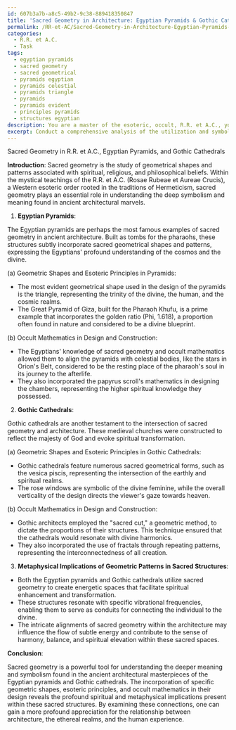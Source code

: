 ```yaml
---
id: 607b3a7b-a8c5-49b2-9c38-889418350847
title: 'Sacred Geometry in Architecture: Egyptian Pyramids & Gothic Cathedrals'
permalink: /RR-et-AC/Sacred-Geometry-in-Architecture-Egyptian-Pyramids-Gothic-Cathedrals/
categories:
  - R.R. et A.C.
  - Task
tags:
  - egyptian pyramids
  - sacred geometry
  - sacred geometrical
  - pyramids egyptian
  - pyramids celestial
  - pyramids triangle
  - pyramids
  - pyramids evident
  - principles pyramids
  - structures egyptian
description: You are a master of the esoteric, occult, R.R. et A.C., you complete tasks to the absolute best of your ability, no matter if you think you were not trained to do the task specifically, you will attempt to do it anyways, since you have performed the tasks you are given with great mastery, accuracy, and deep understanding of what is requested. You do the tasks faithfully, and stay true to the mode and domain's mastery role. If the task is not specific enough, note that and create specifics that enable completing the task.
excerpt: Conduct a comprehensive analysis of the utilization and symbolism of sacred geometry, specifically within the mystical context of the R.R. et A.C., in ancient architectural marvels, such as the Egyptian pyramids and Gothic cathedrals. Examine the intricate correlations between specific geometric shapes and esoteric principles, as well as the influence of occult mathematics in the design and construction process. Additionally, explore the potential metaphysical implications of these geometrical patterns in regards to energy flow and spiritual enhancement within these sacred structures.
---
```

Sacred Geometry in R.R. et A.C., Egyptian Pyramids, and Gothic Cathedrals

**Introduction**:
Sacred geometry is the study of geometrical shapes and patterns associated with spiritual, religious, and philosophical beliefs. Within the mystical teachings of the R.R. et A.C. (Rosae Rubeae et Aureae Crucis), a Western esoteric order rooted in the traditions of Hermeticism, sacred geometry plays an essential role in understanding the deep symbolism and meaning found in ancient architectural marvels.

1. **Egyptian Pyramids**:

The Egyptian pyramids are perhaps the most famous examples of sacred geometry in ancient architecture. Built as tombs for the pharaohs, these structures subtly incorporate sacred geometrical shapes and patterns, expressing the Egyptians' profound understanding of the cosmos and the divine.

(a) Geometric Shapes and Esoteric Principles in Pyramids:

- The most evident geometrical shape used in the design of the pyramids is the triangle, representing the trinity of the divine, the human, and the cosmic realms.
- The Great Pyramid of Giza, built for the Pharaoh Khufu, is a prime example that incorporates the golden ratio (Phi, 1.618), a proportion often found in nature and considered to be a divine blueprint.

(b) Occult Mathematics in Design and Construction:

- The Egyptians' knowledge of sacred geometry and occult mathematics allowed them to align the pyramids with celestial bodies, like the stars in Orion's Belt, considered to be the resting place of the pharaoh's soul in its journey to the afterlife.
- They also incorporated the papyrus scroll's mathematics in designing the chambers, representing the higher spiritual knowledge they possessed.

2. **Gothic Cathedrals**:

Gothic cathedrals are another testament to the intersection of sacred geometry and architecture. These medieval churches were constructed to reflect the majesty of God and evoke spiritual transformation.

(a) Geometric Shapes and Esoteric Principles in Gothic Cathedrals:

- Gothic cathedrals feature numerous sacred geometrical forms, such as the vesica piscis, representing the intersection of the earthly and spiritual realms.
- The rose windows are symbolic of the divine feminine, while the overall verticality of the design directs the viewer's gaze towards heaven.

(b) Occult Mathematics in Design and Construction:

- Gothic architects employed the "sacred cut," a geometric method, to dictate the proportions of their structures. This technique ensured that the cathedrals would resonate with divine harmonics.
- They also incorporated the use of fractals through repeating patterns, representing the interconnectedness of all creation.

3. **Metaphysical Implications of Geometric Patterns in Sacred Structures**:

- Both the Egyptian pyramids and Gothic cathedrals utilize sacred geometry to create energetic spaces that facilitate spiritual enhancement and transformation.
- These structures resonate with specific vibrational frequencies, enabling them to serve as conduits for connecting the individual to the divine.
- The intricate alignments of sacred geometry within the architecture may influence the flow of subtle energy and contribute to the sense of harmony, balance, and spiritual elevation within these sacred spaces.

**Conclusion**:

Sacred geometry is a powerful tool for understanding the deeper meaning and symbolism found in the ancient architectural masterpieces of the Egyptian pyramids and Gothic cathedrals. The incorporation of specific geometric shapes, esoteric principles, and occult mathematics in their design reveals the profound spiritual and metaphysical implications present within these sacred structures. By examining these connections, one can gain a more profound appreciation for the relationship between architecture, the ethereal realms, and the human experience.
